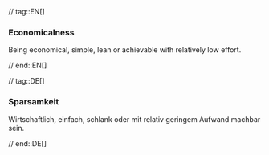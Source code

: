 // tag::EN[]
### Economicalness

Being economical, simple, lean or achievable with relatively low effort.


// end::EN[]

// tag::DE[]
### Sparsamkeit

Wirtschaftlich, einfach, schlank oder mit relativ geringem Aufwand machbar sein.


// end::DE[]

